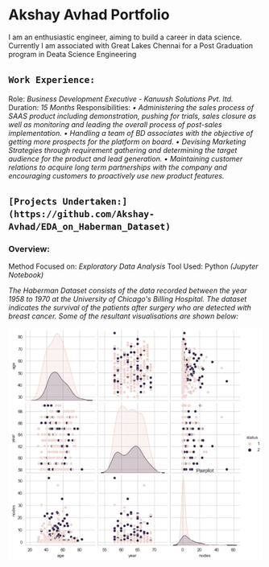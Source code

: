 # Akshay Avhad Portfolio

I am an enthusiastic engineer, aiming to build a career in data science. Currently I am associated with Great Lakes Chennai for a Post Graduation program in Deata Science Engineering


## ```Work Experience:```

Role: *Business Development Executive - Kanuush Solutions Pvt. ltd.*
Duration: *15 Months*
Responsibilities: 
*•	Administering the sales process of SAAS product including demonstration, pushing for trials, sales closure as well as monitoring and leading the overall process of post-sales implementation.
•	Handling a team of BD associates with the objective of getting more prospects for the platform on board.
•	Devising Marketing Strategies through requirement gathering and determining the target audience for the product and lead generation.
•	Maintaining customer relations to acquire long term partnerships with the company and encouraging customers to proactively use new product features.*

## ```[Projects Undertaken:](https://github.com/Akshay-Avhad/EDA_on_Haberman_Dataset)```

### Overview:

Method Focused on: _Exploratory Data Analysis_
Tool Used: Python _(Jupyter Notebook)_

_The Haberman Dataset consists of the data recorded between the year 1958 to 1970 at the University of Chicago's Billing Hospital. The dataset indicates the survival of the patients after surgery who are detected with breast cancer.
Some of the resultant visualisations are shown below:_

![](https://github.com/Akshay-Avhad/EDA_on_Haberman_Dataset/blob/main/Visualisations/Haberman%20EDA%202.PNG)

